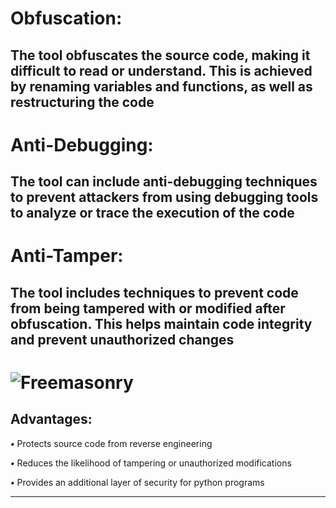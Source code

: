# **Obfuscation**:
The tool obfuscates the source code, making it difficult to read or understand. This is achieved by renaming variables and functions, as well as restructuring the code
---

# **Anti-Debugging**:
The tool can include anti-debugging techniques to prevent attackers from using debugging tools to analyze or trace the execution of the code
---

# **Anti-Tamper**:
The tool includes techniques to prevent code from being tampered with or modified after obfuscation. This helps maintain code integrity and prevent unauthorized changes
---

# ![Freemasonry](https://i.ibb.co/bN4jTcm/image.png)
 Advantages:
 ---
***•*** Protects source code from reverse engineering

***•*** Reduces the likelihood of tampering or unauthorized modifications

***•*** Provides an additional layer of security for python programs

---
